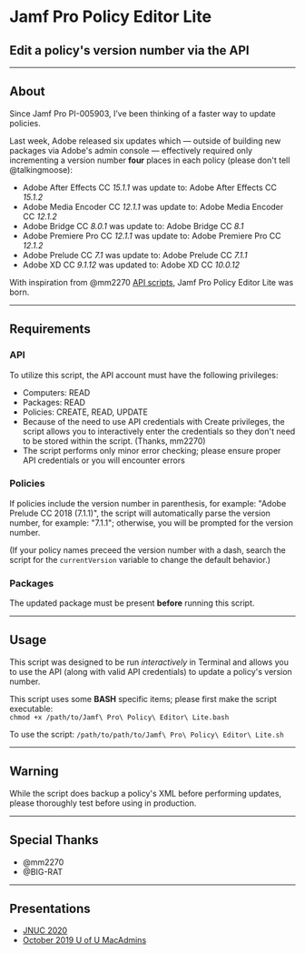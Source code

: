 # Jamf Pro Policy Editor Lite
## Edit a policy's version number via the API

---

## About

Since Jamf Pro PI-005903, I’ve been thinking of a faster way to update policies.

Last week, Adobe released six updates which — outside of building new packages via Adobe's admin console — effectively required only incrementing a version number **four** places in each policy (please don't tell @talkingmoose):
- Adobe After Effects CC _15.1.1_ was update to: Adobe After Effects CC _15.1.2_
- Adobe Media Encoder CC _12.1.1_ was update to: Adobe Media Encoder CC _12.1.2_
- Adobe Bridge CC _8.0.1_ was update to: Adobe Bridge CC _8.1_
- Adobe Premiere Pro CC _12.1.1_ was update to: Adobe Premiere Pro CC _12.1.2_
- Adobe Prelude CC _7.1_ was update to: Adobe Prelude CC _7.1.1_
- Adobe XD CC _9.1.12_ was updated to: Adobe XD CC _10.0.12_

With inspiration from @mm2270 [API scripts](https://github.com/mm2270/Casper-API/blob/master/Convert-SG-Search-Search-SG.sh), Jamf Pro Policy Editor Lite was born.

---

## Requirements

### API
To utilize this script, the API account must have the following privileges:  
- Computers: READ
- Packages: READ
- Policies: CREATE, READ, UPDATE
- Because of the need to use API credentials with Create privileges, the script allows you to interactively enter the credentials so they don't need to be stored within the script. (Thanks, mm2270)
- The script performs only minor error checking; please ensure proper API credentials or you will encounter errors

### Policies
If policies include the version number in parenthesis, for example: "Adobe Prelude CC 2018 (7.1.1)", the script will automatically parse the version number, for example: "7.1.1"; otherwise, you will be prompted for the version number.

(If your policy names preceed the version number with a dash, search the script for the `currentVersion` variable to change the default behavior.) 

### Packages
The updated package must be present **before** running this script.

---

## Usage  

This script was designed to be run _interactively_ in Terminal and allows you to use the API (along with valid API credentials) to update a policy's version number.  

This script uses some **BASH** specific items; please first make the script executable:  
`chmod +x /path/to/Jamf\ Pro\ Policy\ Editor\ Lite.bash`  

To use the script:
`/path/to/path/to/Jamf\ Pro\ Policy\ Editor\ Lite.sh`  

---

## Warning

While the script does backup a policy's XML before performing updates, please thoroughly test before using in production.

---

## Special Thanks
- @mm2270
- @BIG-RAT

---

## Presentations

- [JNUC 2020](http://www.snelson.us/policyEditorLite/Jamf_Pro_Policy_Editor_Lite_JNUC327.mp4)
- [October 2019 U of U MacAdmins](https://stream.lib.utah.edu/index.php?c=details&id=13291)
